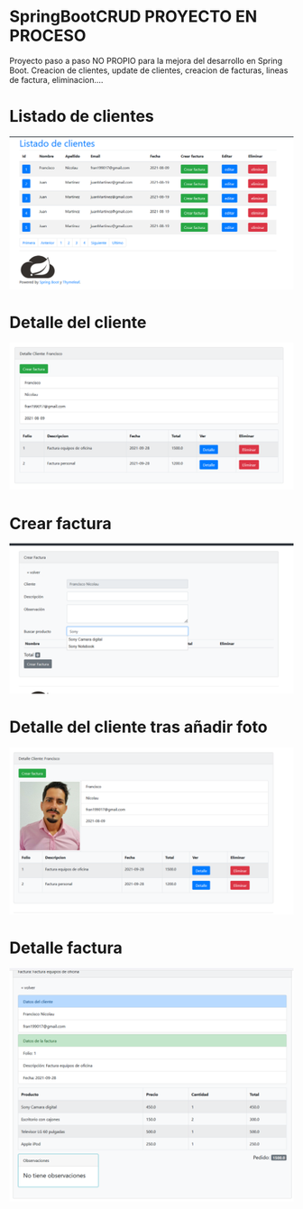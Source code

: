 # SpringBootCRUD PROYECTO EN PROCESO
Proyecto paso a paso NO PROPIO para la mejora del desarrollo en Spring Boot.
Creacion de clientes, update de clientes, creacion de facturas, lineas de factura, eliminacion....

# Listado de clientes
![ScreenShot](https://raw.githubusercontent.com/fran199017/SpringBootCRUD/master/assets/Captura1.png)

# Detalle del cliente
![ScreenShot](https://raw.githubusercontent.com/fran199017/SpringBootCRUD/master/assets/Captura2.png)

# Crear factura
![ScreenShot](https://raw.githubusercontent.com/fran199017/SpringBootCRUD/master/assets/Captura3.png)

# Detalle del cliente tras añadir foto
![ScreenShot](https://raw.githubusercontent.com/fran199017/SpringBootCRUD/master/assets/Captura4.png)

# Detalle factura
![ScreenShot](https://raw.githubusercontent.com/fran199017/SpringBootCRUD/master/assets/Captura5.png)




